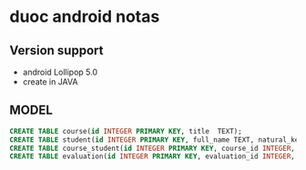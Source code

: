 # duoc android notas

##  Version support
- android Lollipop 5.0
- create in JAVA

## MODEL

```sql
CREATE TABLE course(id INTEGER PRIMARY KEY, title  TEXT);
CREATE TABLE student(id INTEGER PRIMARY KEY, full_name TEXT, natural_key  TEXT UNIQUE);
CREATE TABLE course_student(id INTEGER PRIMARY KEY, course_id INTEGER, student_id   INTEGER,FOREIGN KEY (course_id) REFERENCES course(id),FOREIGN KEY (student_id) REFERENCES student(id));
CREATE TABLE evaluation(id INTEGER PRIMARY KEY, evaluation_id INTEGER, value DOUBLE,FOREIGN KEY (evaluation_id) REFERENCES course_student(id));
```